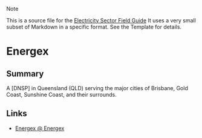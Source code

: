 > [!NOTE] 
> This is a source file for the [Electricity Sector Field Guide](https://grahamlea.github.io/Electricity-Sector-Field-Guide/)
> It uses a very small subset of Markdown in a specific format. See the Template for details.

# Energex


## Summary

A [DNSP] in Queensland (QLD) serving the major cities of Brisbane, Gold Coast, Sunshine Coast, and their surrounds.


## Links
- [Energex @ Energex](https://www.energex.com.au/)

